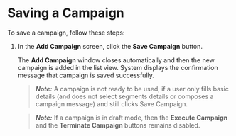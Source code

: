                             

Saving a Campaign
=================

To save a campaign, follow these steps:

1.  In the **Add Campaign** screen, click the **Save Campaign** button.
    
    The **Add Campaign** window closes automatically and then the new campaign is added in the list view. System displays the confirmation message that campaign is saved successfully.
    
    > **_Note:_** A campaign is not ready to be used, if a user only fills basic details (and does not select segments details or composes a campaign message) and still clicks Save Campaign.
    
    > **_Note:_** If a campaign is in draft mode, then the **Execute Campaign** and the **Terminate Campaign** buttons remains disabled.
